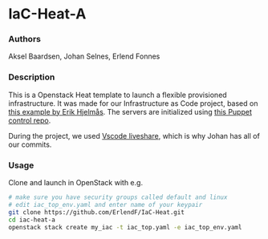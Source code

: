# IaC-Heat-A

### Authors
Aksel Baardsen, Johan Selnes, Erlend Fonnes

### Description
This is a Openstack Heat template to launch a flexible provisioned infrastructure. It was made for our Infrastructure as Code project, based on [this example by Erik Hjelmås](https://gitlab.com/erikhje/iac-heat-a).
The servers are initialized using [this Puppet control repo](https://github.com/ErlendF/golang-control-repo).

During the project, we used [Vscode liveshare](https://marketplace.visualstudio.com/items?itemName=MS-vsliveshare.vsliveshare), which is why Johan has all of our commits.

### Usage

Clone and launch in OpenStack with e.g.
```bash
# make sure you have security groups called default and linux
# edit iac_top_env.yaml and enter name of your keypair
git clone https://github.com/ErlendF/IaC-Heat.git
cd iac-heat-a
openstack stack create my_iac -t iac_top.yaml -e iac_top_env.yaml
```

